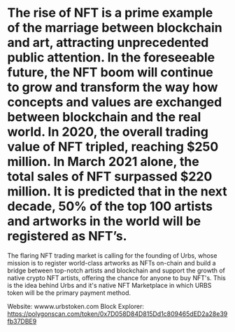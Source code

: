 # The rise of NFT is a prime example of the marriage between blockchain and art, attracting unprecedented public attention. In the foreseeable future, the NFT boom will continue to grow and transform the way how concepts and values are exchanged between blockchain and the real world. In 2020, the overall trading value of NFT tripled, reaching $250 million. In March 2021 alone, the total sales of NFT surpassed $220 million. It is predicted that in the next decade, 50% of the top 100 artists and artworks in the world will be registered as NFT’s. 

The flaring NFT trading market is calling for the founding of Urbs, whose mission is to register world-class artworks as NFTs on-chain and build a bridge between top-notch artists and blockchain and support the growth of native crypto NFT artists, offering the chance for anyone to buy NFT's. This is the idea behind Urbs and it's native NFT Marketplace in which URBS token will be the primary payment method.

Website: wwww.urbstoken.com 
Block Explorer: https://polygonscan.com/token/0x7D058D84D815Dd1c809465dED2a28e39fb37DBE9
